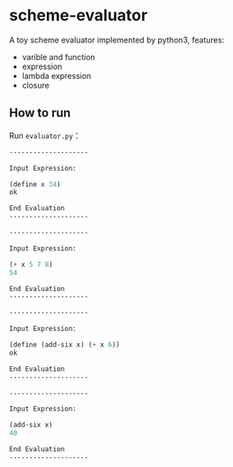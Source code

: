 # scheme-evaluator

A toy scheme evaluator implemented by python3, features:

- varible and function
- expression
- lambda expression
- closure

## How to run

Run `evaluator.py`：

```scheme
--------------------

Input Expression:

(define x 34)
ok

End Evaluation
--------------------

--------------------

Input Expression:

(+ x 5 7 8)
54

End Evaluation
--------------------

--------------------

Input Expression:

(define (add-six x) (+ x 6))
ok

End Evaluation
--------------------

--------------------

Input Expression:

(add-six x)
40

End Evaluation
--------------------
```
